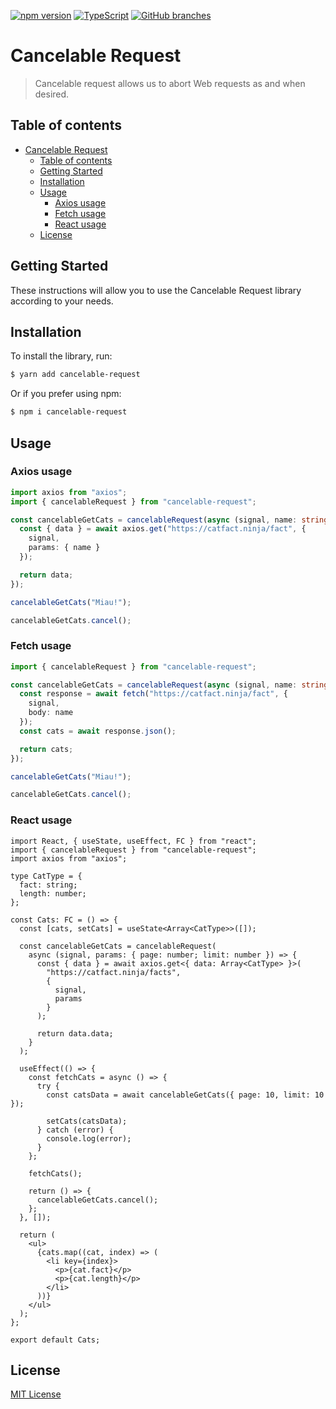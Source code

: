 [![npm version](https://badge.fury.io/js/cancelable-request.svg)](https://badge.fury.io/js/cancelable-request)
[![TypeScript](https://badgen.net/badge/icon/typescript?icon=typescript&label)](https://typescriptlang.org)
[![GitHub branches](https://badgen.net/github/branches/luisrj1495/cancelable-request)](https://github.com/luisrj1495/cancelable-request/)

# Cancelable Request

> Cancelable request allows us to abort Web requests as and when desired.

## Table of contents

- [Cancelable Request](#project-name)
  - [Table of contents](#table-of-contents)
  - [Getting Started](#getting-started)
  - [Installation](#installation)
  - [Usage](#usage)
    - [Axios usage](#axios-usage)
    - [Fetch usage](#fetch-usage)
    - [React usage](#react-usage)
  - [License](#license)

## Getting Started

These instructions will allow you to use the Cancelable Request library according to your needs.

## Installation

To install the library, run:

```sh
$ yarn add cancelable-request
```

Or if you prefer using npm:

```sh
$ npm i cancelable-request
```

## Usage

### Axios usage

```typescript
import axios from "axios";
import { cancelableRequest } from "cancelable-request";

const cancelableGetCats = cancelableRequest(async (signal, name: string) => {
  const { data } = await axios.get("https://catfact.ninja/fact", {
    signal,
    params: { name }
  });

  return data;
});

cancelableGetCats("Miau!");

cancelableGetCats.cancel();
```

### Fetch usage

```typescript
import { cancelableRequest } from "cancelable-request";

const cancelableGetCats = cancelableRequest(async (signal, name: string) => {
  const response = await fetch("https://catfact.ninja/fact", {
    signal,
    body: name
  });
  const cats = await response.json();

  return cats;
});

cancelableGetCats("Miau!");

cancelableGetCats.cancel();
```

### React usage

```tsx
import React, { useState, useEffect, FC } from "react";
import { cancelableRequest } from "cancelable-request";
import axios from "axios";

type CatType = {
  fact: string;
  length: number;
};

const Cats: FC = () => {
  const [cats, setCats] = useState<Array<CatType>>([]);

  const cancelableGetCats = cancelableRequest(
    async (signal, params: { page: number; limit: number }) => {
      const { data } = await axios.get<{ data: Array<CatType> }>(
        "https://catfact.ninja/facts",
        {
          signal,
          params
        }
      );

      return data.data;
    }
  );

  useEffect(() => {
    const fetchCats = async () => {
      try {
        const catsData = await cancelableGetCats({ page: 10, limit: 10 });

        setCats(catsData);
      } catch (error) {
        console.log(error);
      }
    };

    fetchCats();

    return () => {
      cancelableGetCats.cancel();
    };
  }, []);

  return (
    <ul>
      {cats.map((cat, index) => (
        <li key={index}>
          <p>{cat.fact}</p>
          <p>{cat.length}</p>
        </li>
      ))}
    </ul>
  );
};

export default Cats;
```

## License

[MIT License](https://www.npmjs.com/package/cancelable-request)
